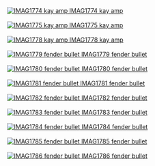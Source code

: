 <a href="IMAG1774-kay-amp.jpg">
    <img src="thumbs/IMAG1774-kay-amp.jpg" alt="IMAG1774 kay amp"/>
    IMAG1774 kay amp
    <br>
</a>
<br>
<a href="IMAG1775-kay-amp.jpg">
    <img src="thumbs/IMAG1775-kay-amp.jpg" alt="IMAG1775 kay amp"/>
    IMAG1775 kay amp
    <br>
</a>
<br>
<a href="IMAG1778-kay-amp.jpg">
    <img src="thumbs/IMAG1778-kay-amp.jpg" alt="IMAG1778 kay amp"/>
    IMAG1778 kay amp
    <br>
</a>
<br>
<a href="IMAG1779-fender-bullet.jpg">
    <img src="thumbs/IMAG1779-fender-bullet.jpg" alt="IMAG1779 fender bullet"/>
    IMAG1779 fender bullet
    <br>
</a>
<br>
<a href="IMAG1780-fender-bullet.jpg">
    <img src="thumbs/IMAG1780-fender-bullet.jpg" alt="IMAG1780 fender bullet"/>
    IMAG1780 fender bullet
    <br>
</a>
<br>
<a href="IMAG1781-fender-bullet.jpg">
    <img src="thumbs/IMAG1781-fender-bullet.jpg" alt="IMAG1781 fender bullet"/>
    IMAG1781 fender bullet
    <br>
</a>
<br>
<a href="IMAG1782-fender-bullet.jpg">
    <img src="thumbs/IMAG1782-fender-bullet.jpg" alt="IMAG1782 fender bullet"/>
    IMAG1782 fender bullet
    <br>
</a>
<br>
<a href="IMAG1783-fender-bullet.jpg">
    <img src="thumbs/IMAG1783-fender-bullet.jpg" alt="IMAG1783 fender bullet"/>
    IMAG1783 fender bullet
    <br>
</a>
<br>
<a href="IMAG1784-fender-bullet.jpg">
    <img src="thumbs/IMAG1784-fender-bullet.jpg" alt="IMAG1784 fender bullet"/>
    IMAG1784 fender bullet
    <br>
</a>
<br>
<a href="IMAG1785-fender-bullet.jpg">
    <img src="thumbs/IMAG1785-fender-bullet.jpg" alt="IMAG1785 fender bullet"/>
    IMAG1785 fender bullet
    <br>
</a>
<br>
<a href="IMAG1786-fender-bullet.jpg">
    <img src="thumbs/IMAG1786-fender-bullet.jpg" alt="IMAG1786 fender bullet"/>
    IMAG1786 fender bullet
    <br>
</a>
<br>
